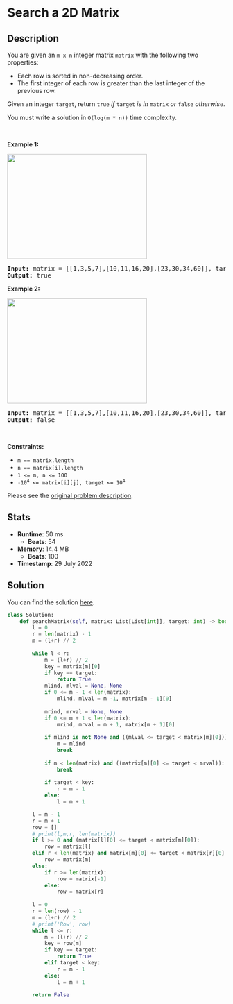 # Search a 2D Matrix

## Description

<p>You are given an <code>m x n</code> integer matrix <code>matrix</code> with the following two properties:</p>

<ul>
	<li>Each row is sorted in non-decreasing order.</li>
	<li>The first integer of each row is greater than the last integer of the previous row.</li>
</ul>

<p>Given an integer <code>target</code>, return <code>true</code> <em>if</em> <code>target</code> <em>is in</em> <code>matrix</code> <em>or</em> <code>false</code> <em>otherwise</em>.</p>

<p>You must write a solution in <code>O(log(m * n))</code> time complexity.</p>

<p>&nbsp;</p>
<p><strong class="example">Example 1:</strong></p>
<img alt="" src="https://assets.leetcode.com/uploads/2020/10/05/mat.jpg" style="width: 322px; height: 242px;" />
<pre>
<strong>Input:</strong> matrix = [[1,3,5,7],[10,11,16,20],[23,30,34,60]], target = 3
<strong>Output:</strong> true
</pre>

<p><strong class="example">Example 2:</strong></p>
<img alt="" src="https://assets.leetcode.com/uploads/2020/10/05/mat2.jpg" style="width: 322px; height: 242px;" />
<pre>
<strong>Input:</strong> matrix = [[1,3,5,7],[10,11,16,20],[23,30,34,60]], target = 13
<strong>Output:</strong> false
</pre>

<p>&nbsp;</p>
<p><strong>Constraints:</strong></p>

<ul>
	<li><code>m == matrix.length</code></li>
	<li><code>n == matrix[i].length</code></li>
	<li><code>1 &lt;= m, n &lt;= 100</code></li>
	<li><code>-10<sup>4</sup> &lt;= matrix[i][j], target &lt;= 10<sup>4</sup></code></li>
</ul>


Please see the [original problem description](https://leetcode.com/problems/search-a-2d-matrix/).

## Stats

- **Runtime**: 50 ms
    - **Beats**: 54
- **Memory**: 14.4 MB
    - **Beats**: 100
- **Timestamp**: 29 July 2022

## Solution

You can find the solution [here](./search-a-2d-matrix.py).

```python
class Solution:
    def searchMatrix(self, matrix: List[List[int]], target: int) -> bool:
        l = 0
        r = len(matrix) - 1
        m = (l+r) // 2
        
        while l < r:
            m = (l+r) // 2
            key = matrix[m][0]
            if key == target:
                return True
            mlind, mlval = None, None
            if 0 <= m - 1 < len(matrix):
                mlind, mlval = m -1, matrix[m - 1][0]
            
            mrind, mrval = None, None
            if 0 <= m + 1 < len(matrix):
                mrind, mrval = m + 1, matrix[m + 1][0]
            
            if mlind is not None and ((mlval <= target < matrix[m][0])):
                m = mlind
                break
            
            if m < len(matrix) and ((matrix[m][0] <= target < mrval)):
                break
            
            if target < key:
                r = m - 1
            else:
                l = m + 1

        l = m - 1
        r = m + 1
        row = []
        # print(l,m,r, len(matrix))
        if l >= 0 and (matrix[l][0] <= target < matrix[m][0]):
            row = matrix[l]
        elif r < len(matrix) and matrix[m][0] <= target < matrix[r][0] :
            row = matrix[m]
        else:
            if r >= len(matrix):
                row = matrix[-1]
            else:
                row = matrix[r]
        
        l = 0
        r = len(row) - 1
        m = (l+r) // 2
        # print('Row', row)
        while l <= r:
            m = (l+r) // 2
            key = row[m]
            if key == target:
                return True
            elif target < key:
                r = m - 1
            else:
                l = m + 1

        return False
```
